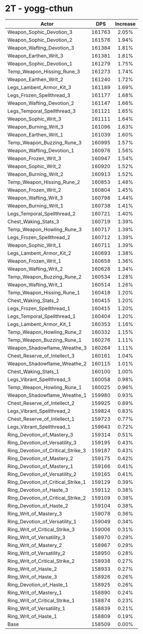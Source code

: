 # 2T - yogg-cthun
| Actor | DPS | Increase |
|---|:---:|:---:|
|Weapon_Sophic_Devotion_3|161763|2.05%|
|Weapon_Sophic_Devotion_2|161576|1.94%|
|Weapon_Wafting_Devotion_3|161384|1.81%|
|Weapon_Earthen_Writ_3|161381|1.81%|
|Weapon_Sophic_Devotion_1|161279|1.75%|
|Temp_Weapon_Hissing_Rune_3|161273|1.74%|
|Weapon_Earthen_Writ_2|161240|1.72%|
|Legs_Lambent_Armor_Kit_3|161189|1.69%|
|Legs_Frozen_Spellthread_3|161177|1.68%|
|Weapon_Wafting_Devotion_2|161147|1.66%|
|Legs_Temporal_Spellthread_3|161121|1.65%|
|Weapon_Sophic_Writ_3|161111|1.64%|
|Weapon_Burning_Writ_3|161096|1.63%|
|Weapon_Earthen_Writ_1|161039|1.60%|
|Temp_Weapon_Buzzing_Rune_3|160995|1.57%|
|Weapon_Wafting_Devotion_1|160976|1.56%|
|Weapon_Frozen_Writ_3|160947|1.54%|
|Weapon_Sophic_Writ_2|160920|1.52%|
|Weapon_Burning_Writ_2|160913|1.52%|
|Temp_Weapon_Hissing_Rune_2|160853|1.48%|
|Weapon_Frozen_Writ_2|160804|1.45%|
|Weapon_Wafting_Writ_3|160798|1.44%|
|Weapon_Burning_Writ_1|160738|1.41%|
|Legs_Temporal_Spellthread_2|160721|1.40%|
|Chest_Waking_Stats_3|160719|1.39%|
|Temp_Weapon_Howling_Rune_3|160717|1.39%|
|Legs_Frozen_Spellthread_2|160712|1.39%|
|Weapon_Sophic_Writ_1|160711|1.39%|
|Legs_Lambent_Armor_Kit_2|160693|1.38%|
|Weapon_Frozen_Writ_1|160658|1.36%|
|Weapon_Wafting_Writ_2|160628|1.34%|
|Temp_Weapon_Buzzing_Rune_2|160534|1.28%|
|Weapon_Wafting_Writ_1|160514|1.26%|
|Temp_Weapon_Hissing_Rune_1|160418|1.20%|
|Chest_Waking_Stats_2|160415|1.20%|
|Legs_Frozen_Spellthread_1|160415|1.20%|
|Legs_Temporal_Spellthread_1|160404|1.20%|
|Legs_Lambent_Armor_Kit_1|160353|1.16%|
|Temp_Weapon_Howling_Rune_2|160332|1.15%|
|Temp_Weapon_Buzzing_Rune_1|160276|1.11%|
|Weapon_Shadowflame_Wreathe_3|160264|1.11%|
|Chest_Reserve_of_Intellect_3|160161|1.04%|
|Weapon_Shadowflame_Wreathe_2|160115|1.01%|
|Chest_Waking_Stats_1|160100|1.00%|
|Legs_Vibrant_Spellthread_3|160058|0.98%|
|Temp_Weapon_Howling_Rune_1|160025|0.96%|
|Weapon_Shadowflame_Wreathe_1|159980|0.93%|
|Chest_Reserve_of_Intellect_2|159925|0.89%|
|Legs_Vibrant_Spellthread_2|159824|0.83%|
|Chest_Reserve_of_Intellect_1|159723|0.77%|
|Legs_Vibrant_Spellthread_1|159643|0.72%|
|Ring_Devotion_of_Mastery_3|159314|0.51%|
|Ring_Devotion_of_Versatility_3|159195|0.43%|
|Ring_Devotion_of_Critical_Strike_3|159187|0.43%|
|Ring_Devotion_of_Mastery_2|159175|0.42%|
|Ring_Devotion_of_Mastery_1|159166|0.41%|
|Ring_Devotion_of_Versatility_2|159165|0.41%|
|Ring_Devotion_of_Critical_Strike_1|159129|0.39%|
|Ring_Devotion_of_Haste_3|159112|0.38%|
|Ring_Devotion_of_Critical_Strike_2|159109|0.38%|
|Ring_Devotion_of_Haste_2|159104|0.38%|
|Ring_Writ_of_Mastery_3|159078|0.36%|
|Ring_Devotion_of_Versatility_1|159049|0.34%|
|Ring_Writ_of_Critical_Strike_3|159006|0.31%|
|Ring_Writ_of_Versatility_3|158970|0.29%|
|Ring_Writ_of_Mastery_2|158967|0.29%|
|Ring_Writ_of_Versatility_2|158950|0.28%|
|Ring_Writ_of_Critical_Strike_2|158938|0.27%|
|Ring_Writ_of_Haste_2|158933|0.27%|
|Ring_Writ_of_Haste_3|158926|0.26%|
|Ring_Devotion_of_Haste_1|158925|0.26%|
|Ring_Writ_of_Mastery_1|158890|0.24%|
|Ring_Writ_of_Critical_Strike_1|158874|0.23%|
|Ring_Writ_of_Versatility_1|158839|0.21%|
|Ring_Writ_of_Haste_1|158809|0.19%|
|Base|158509|0.00%|
